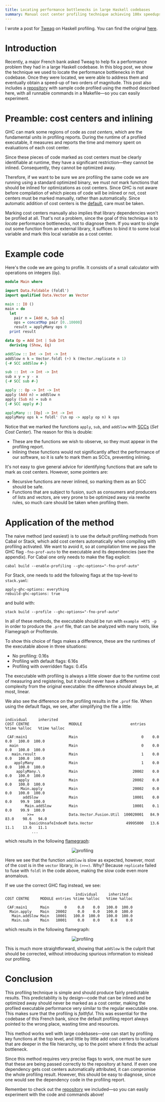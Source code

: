 ```yaml
---
title: Locating performance bottlenecks in large Haskell codebases
summary: Manual cost center profiling technique achieving 100x speedups in production systems
---
```


I wrote a post for [Tweag](https://www.tweag.io) on Haskell profiling. You can
find the original
[here](https://www.tweag.io/blog/2020-01-30-haskell-profiling/).

# Introduction

Recently, a major French bank asked Tweag to help fix a performance problem
they had in a large Haskell codebase. In this blog post, we show the technique
we used to locate the performance bottlenecks in that codebase. Once they were
located, we were able to address them and eventually obtain a speed-up of two
orders of magnitude. This post also includes a [repository][repository] with
sample code profiled using the method described here, with all runnable
commands in a Makefile—so you can easily experiment.

# Preamble: cost centers and inlining

GHC can mark some regions of code as _cost centers_, which are the
fundamental units in profiling reports. During the runtime of a profiled executable, it measures and reports the time and memory spent on evaluations of each cost center.

Since these pieces of code marked as cost centers must be clearly
identifiable at runtime,
they have a significant restriction—they cannot be inlined. Consequently, they cannot be optimized away.

Therefore, if we want to be sure we are profiling the same code we are running using a standard optimized binary, we must _not_ mark functions that
should be inlined for optimizations as cost centers. Since GHC is not aware
before compilation of which pieces of code will be inlined or not,
cost centers must be marked manually, rather than automatically. Since
automatic addition of cost centers is the [default][default], care must be
taken.

Marking cost centers manually also implies that library dependencies won't
be profiled at all. That's not a problem, since the goal of this technique is
to _locate_ performance bottlenecks, not to diagnose them. If you want to
single out some function from an external library, it suffices to bind it to
some local variable and mark this local variable as a cost center.

# Example code

Here's the code we are going to profile.
It consists of a small calculator with operations on integers (`Op`).

```haskell
module Main where

import Data.Foldable (foldl')
import qualified Data.Vector as Vector

main :: IO ()
main = do
  let
    pair n = [Add n, Sub n]
    ops = concatMap pair [0..10000]
    result = applyMany ops 0
  print result

data Op = Add Int | Sub Int
  deriving (Show, Eq)

addSlow :: Int -> Int -> Int
addSlow n k = Vector.foldl (+) k (Vector.replicate n 1)
{-# SCC addSlow #-}

sub :: Int -> Int -> Int
sub x y = y - x
{-# SCC sub #-}

apply :: Op -> Int -> Int
apply (Add n) = addSlow n
apply (Sub n) = sub n
{-# SCC apply #-}

applyMany :: [Op] -> Int -> Int
applyMany ops k = foldl' (\n op -> apply op n) k ops
```

Notice that we marked the functions `apply`, `sub`, and `addSlow` with [SCCs][scc_described] (_Set Cost Center_). The
reason for this is double:

- These are the functions we wish to observe, so they must appear in the
  profiling report.
- Inlining these functions would not significantly affect the
  performance of our software, so it is safe to mark them as
  SCCs, preventing inlining.

It's not easy to give general advice for identifying functions that are safe
to mark as cost centers. However, some pointers are:

- Recursive functions are never inlined, so marking them as an SCC
  should be safe.
- Functions that are subject to fusion, such as consumers and producers of
  lists and vectors, are very prone to be optimized away via rewrite rules, so
  much care should be taken when profiling them.

# Application of the method

The naive method (and easiest) is to use the default profiling methods from
Cabal or Stack, which add cost centers automatically when compiling with
profiling activated. We want to avoid it, so at compilation time we pass the
GHC flag `-fno-prof-auto` to the executable and its dependencies (see the
appendix). For Cabal one only needs to make the flag explicit:

```
cabal build --enable-profiling --ghc-options="-fno-prof-auto"
```

For Stack, one needs to add the following flags at the top-level to
`stack.yaml`:

```
apply-ghc-options: everything
rebuild-ghc-options: true
```

and build with:

```
stack build --profile --ghc-options="-fno-prof-auto"
```

In all of these methods, the executable should be run with `example +RTS -p` in
order to produce the `.prof` file, that can be analyzed with many tools, like
Flamegraph or Profiterole.

To show this choice of flags makes a difference, these are the runtimes of the
executable above in three situations:

- No profiling: 0.16s
- Profiling with default flags: 6.16s
- Profiling with overridden flags: 0.45s

The executable with profiling is always a little slower due to the
runtime cost of measuring and registering, but it should never have a different
complexity from the original executable: the difference should always be, at
most, linear.

We also see the difference on the profiling results in the `.prof` file. When
using the default flags, we see, after simplifying the file a little:

```
                                                                   individual     inherited
COST CENTRE                  MODULE                      entries  %time %alloc   %time %alloc

 CAF:main1                   Main                             0    0.0    0.0   100.0  100.0
  main                       Main                             0    0.0    0.0   100.0  100.0
   main.result               Main                             1    0.0    0.0   100.0  100.0
    applyMany                Main                             1    0.0    0.0   100.0  100.0
     applyMany.\             Main                         20002    0.0    0.0   100.0  100.0
      apply                  Main                         20002    0.0    0.0   100.0  100.0
       Main.apply            Main                         20002    0.0    0.0   100.0  100.0
        addSlow              Main                         10001    0.0    0.0    99.9  100.0
         Main.addSlow        Main                         10001    0.1    0.0    99.9  100.0
          >>=                Data.Vector.Fusion.Util  100020001   84.9   83.0    98.6   94.0
           basicUnsafeIndexM Data.Vector               49995000   13.6   11.1    13.6   11.1
            ...
```

which results in the following [flamegraph][flamegraph]:

<center>
<img title="profiling" src="./img/profiling-bad.svg"></img>
</center>

Here we see that the function `addSlow` is slow as expected, however,
most of the cost is in the `vector` library, in `(>>=)`. Why?
Because `replicate` failed to fuse with `foldl` in the code above, making
the slow code even more anomalous.

If we use the correct GHC flag instead, we see:

```
                                individual     inherited
COST CENTRE     MODULE entries %time %alloc   %time %alloc

 CAF:main1      Main       0     0.0    0.0   100.0  100.0
  Main.apply    Main   20002     0.0    0.0   100.0  100.0
   Main.addSlow Main   10001   100.0  100.0   100.0  100.0
   Main.sub     Main   10001     0.0    0.0     0.0    0.0
```

which results in the following flamegraph:

<center>
<img title="profiling" src="./img/profiling-good.svg"></img>
</center>

This is much more straightforward, showing that `addSlow` is the culprit
that should be corrected, without introducing spurious information to mislead
our profiling.

# Conclusion

This profiling technique is simple and should produce fairly predictable
results. This predictability is by design—code that can be inlined and be
optimized away should never be marked as a cost center, making the profiled
executable performance very similar to the regular executable one. This makes
sure that the profiling is _faithful_. This was essential for the codebase of
this French bank, since the default profiling report always pointed to the
wrong place, wasting time and resources.

This method works well with large codebases—one can start by profiling
key functions at the top level, and little by little add cost centers to
locations that are deeper in the file hierarchy, up to the point where it finds the
actual bottleneck.

Since this method requires very precise flags to work, one must be sure that
these are being passed correctly to the repository at hand. If even one
dependency gets cost centers automatically attributed, it can compromise
the whole profiling result. However, this should be easy to diagnose, since one
would see the dependency code in the profiling report.

Remember to check out the [repository][repository] we included—so you can
easily experiment with the code and commands above!

[scc]: https://downloads.haskell.org/~ghc/latest/docs/html/users_guide/profiling.html#cost-centres-and-cost-centre-stacks
[scc_described]: https://downloads.haskell.org/~ghc/latest/docs/html/users_guide/profiling.html#inserting-cost-centres-by-hand
[repository]: https://github.com/tweag/blog-resources/tree/master/profiling
[default]: https://www.haskell.org/cabal/users-guide/nix-local-build.html#cfg-field-profiling-detail
[flamegraph]: https://github.com/fpco/ghc-prof-flamegraph
